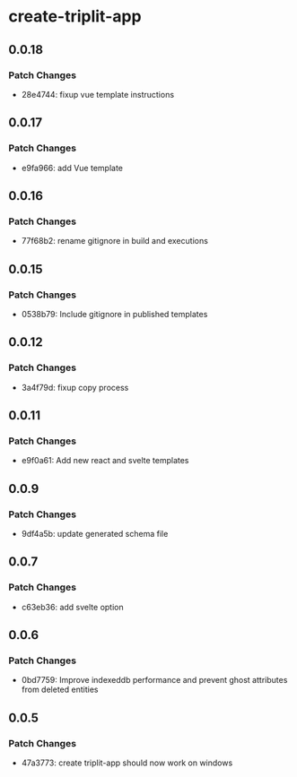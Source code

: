 # create-triplit-app

## 0.0.18

### Patch Changes

- 28e4744: fixup vue template instructions

## 0.0.17

### Patch Changes

- e9fa966: add Vue template

## 0.0.16

### Patch Changes

- 77f68b2: rename gitignore in build and executions

## 0.0.15

### Patch Changes

- 0538b79: Include gitignore in published templates

## 0.0.12

### Patch Changes

- 3a4f79d: fixup copy process

## 0.0.11

### Patch Changes

- e9f0a61: Add new react and svelte templates

## 0.0.9

### Patch Changes

- 9df4a5b: update generated schema file

## 0.0.7

### Patch Changes

- c63eb36: add svelte option

## 0.0.6

### Patch Changes

- 0bd7759: Improve indexeddb performance and prevent ghost attributes from deleted entities

## 0.0.5

### Patch Changes

- 47a3773: create triplit-app should now work on windows
